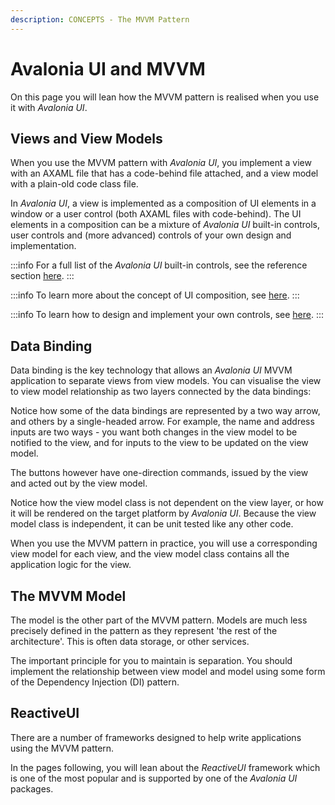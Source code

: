 ```yaml
---
description: CONCEPTS - The MVVM Pattern
---
```


# Avalonia UI and MVVM

On this page you will lean how the MVVM pattern is realised when you use it with _Avalonia UI_.

## Views and View Models <a href="#views-and-viewmodels" id="views-and-viewmodels"></a>

When you use the MVVM pattern with _Avalonia UI_, you implement a view with an AXAML file that has a code-behind file attached, and a view model with a plain-old code class file. &#x20;

In _Avalonia UI_, a view is implemented as a composition of UI elements in a window or a user control (both AXAML files with code-behind). The UI elements in a composition can be a mixture of _Avalonia UI_ built-in controls, user controls and (more advanced) controls of your own design and implementation.&#x20;

:::info
For a full list of the _Avalonia UI_ built-in controls, see the reference section [here](../../reference/controls/).
:::

:::info
To learn more about the concept of UI composition, see [here](../ui-composition.md).
:::

:::info
To learn how to design and implement your own controls, see [here](../../guides/custom-controls/how-to-create-a-custom-controls-library.md).
:::

## Data Binding

Data binding is the key technology that allows an _Avalonia UI_ MVVM application to separate views from view models. You can visualise the view to view model relationship as two layers connected by the data bindings:

<!-- ![](<../../.gitbook/assets/mvvm (1) (1) (2) (2) (2) (2) (2) (1) (1) (1) (1).png>) -->

Notice how some of the data bindings are represented by a two way arrow, and others by a single-headed arrow. For example, the name and address inputs are two ways - you want both changes in the view model to be notified to the view, and for inputs to the view to be updated on the view model.

The buttons however have one-direction commands, issued by the view and acted out by the view model. &#x20;

Notice how the view model class is not dependent on the view layer, or how it will be rendered on the target platform by _Avalonia UI_. Because the view model class is independent, it can be unit tested like any other code.

When you use the MVVM pattern in practice, you will use a corresponding view model for each view, and the view model class contains all the application logic for the view.&#x20;

## The MVVM Model

The model is the other part of the MVVM pattern. Models are much less precisely defined in the pattern as they represent 'the rest of the architecture'. This is often data storage, or other services.&#x20;

The important principle for you to maintain is separation. You should implement the relationship between view model and model using some form of the Dependency Injection (DI) pattern.

## ReactiveUI <a href="#frameworks" id="frameworks"></a>

There are a number of frameworks designed to help write applications using the MVVM pattern.

In the pages following, you will lean about the _ReactiveUI_ framework which is one of the most popular and is supported by one of the _Avalonia UI_ packages.
